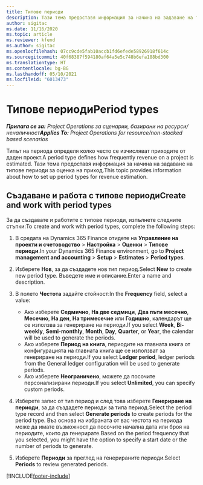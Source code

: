```yaml
---
title: Типове периоди
description: Тази тема предоставя информация за начина на задаване на типове периоди за оценка на приход.
author: sigitac
ms.date: 11/16/2020
ms.topic: article
ms.reviewer: kfend
ms.author: sigitac
ms.openlocfilehash: 07cc9cde5fab10accb1fd6efede58926918f614c
ms.sourcegitcommit: 40f68387f594180af64a5e5c748b6efa188bd300
ms.translationtype: HT
ms.contentlocale: bg-BG
ms.lasthandoff: 05/10/2021
ms.locfileid: "6013473"
---
```

# <a name="period-types"></a><span data-ttu-id="d5ad5-103">Типове периоди</span><span class="sxs-lookup"><span data-stu-id="d5ad5-103">Period types</span></span>

<span data-ttu-id="d5ad5-104">_**Прилага се за:** Project Operations за сценарии, базирани на ресурси/неналичност_</span><span class="sxs-lookup"><span data-stu-id="d5ad5-104">_**Applies To:** Project Operations for resource/non-stocked based scenarios_</span></span>

<span data-ttu-id="d5ad5-105">Типът на периода определя колко често се изчисляват приходите от даден проект.</span><span class="sxs-lookup"><span data-stu-id="d5ad5-105">A period type defines how frequently revenue on a project is estimated.</span></span> <span data-ttu-id="d5ad5-106">Тази тема предоставя информация за начина на задаване на типове периоди за оценка на приход.</span><span class="sxs-lookup"><span data-stu-id="d5ad5-106">This topic provides information about how to set up period types for revenue estimation.</span></span> 

## <a name="create-and-work-with-period-types"></a><span data-ttu-id="d5ad5-107">Създаване и работа с типове периоди</span><span class="sxs-lookup"><span data-stu-id="d5ad5-107">Create and work with period types</span></span>
<span data-ttu-id="d5ad5-108">За да създавате и работите с типове периоди, изпълнете следните стъпки:</span><span class="sxs-lookup"><span data-stu-id="d5ad5-108">To create and work with period types, complete the following steps:</span></span>

1. <span data-ttu-id="d5ad5-109">В средата на Dynamics 365 Finance отидете на **Управление на проекти и счетоводство** > **Настройка** > **Оценки** > **Типове периоди**.</span><span class="sxs-lookup"><span data-stu-id="d5ad5-109">In your Dynamics 365 Finance environment, go to **Project management and accounting** > **Setup** > **Estimates** > **Period types**.</span></span>
2. <span data-ttu-id="d5ad5-110">Изберете **Нов**, за да създадете нов тип период.</span><span class="sxs-lookup"><span data-stu-id="d5ad5-110">Select **New** to create new period type.</span></span> <span data-ttu-id="d5ad5-111">Въведете име и описание.</span><span class="sxs-lookup"><span data-stu-id="d5ad5-111">Enter a name and description.</span></span>
3. <span data-ttu-id="d5ad5-112">В полето **Честота** задайте стойност:</span><span class="sxs-lookup"><span data-stu-id="d5ad5-112">In the **Frequency** field, select a value:</span></span>

    - <span data-ttu-id="d5ad5-113">Ако изберете **Седмично**, **На две седмици**, **Два пъти месечно**, **Месечно**, **На ден**, **На тримесечие** или **Годишно**, календарът ще се използва за генериране на периоди.</span><span class="sxs-lookup"><span data-stu-id="d5ad5-113">If you select **Week**, **Bi-weekly**, **Semi-monthly**, **Month**, **Day**, **Quarter**, or **Year**, the calendar will be used to generate the periods.</span></span> 
    - <span data-ttu-id="d5ad5-114">Ако изберете **Период на книга**, периодите на главната книга от конфигурацията на главната книга ще се използват за генериране на периоди.</span><span class="sxs-lookup"><span data-stu-id="d5ad5-114">If you select **Ledger period**, ledger periods from the General ledger configuration will be used to generate periods.</span></span>
    - <span data-ttu-id="d5ad5-115">Ако изберете **Неограничено**, можете да посочите персонализирани периоди.</span><span class="sxs-lookup"><span data-stu-id="d5ad5-115">If you select **Unlimited**, you can specify custom periods.</span></span>
4. <span data-ttu-id="d5ad5-116">Изберете запис от тип период и след това изберете **Генериране на периоди**, за да създадете периоди за типа период.</span><span class="sxs-lookup"><span data-stu-id="d5ad5-116">Select the period type record and then select **Generate periods** to create periods for the period type.</span></span> <span data-ttu-id="d5ad5-117">Въз основа на избраната от вас честота на периода може да имате възможност да посочите начална дата или броя на периодите, които да генерирате.</span><span class="sxs-lookup"><span data-stu-id="d5ad5-117">Based on the period frequency that you selected, you might have the option to specify a start date or the number of periods to generate.</span></span>
5. <span data-ttu-id="d5ad5-118">Изберете **Периоди** за преглед на генерираните периоди.</span><span class="sxs-lookup"><span data-stu-id="d5ad5-118">Select **Periods** to review generated periods.</span></span>



[!INCLUDE[footer-include](../includes/footer-banner.md)]